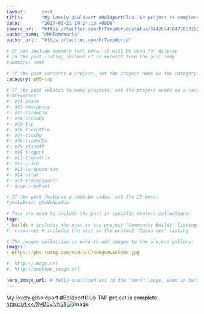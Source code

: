 ```yaml
---
layout:      post
title:       "My lovely @boldport #BoldportClub TAP project is complete."
date:        "2017-03-21 19:24:10 +0000"
source_url:  "https://twitter.com/MrTomsWorld/status/844268416471089152"
author_name: "@MrTomsWorld"
author_url:  "https://twitter.com/MrTomsWorld"

# If you include summary text here, it will be used for display
# in the post listing instead of an excerpt from the post body
#summary: text

# If the post concerns a project, set the project name as the category:
category: p05-tap

# If the post relates to many projects, set the project names as a categories array:
#categories:
#- p01-pease
#- p02-emergency
#- p03-cordwood
#- p04-thelady
#- p05-tap
#- p06-thecuttle
#- p07-touchy
#- p08-ligemdio
#- p09-pissoff
#- p10-thegent
#- p11-thematrix
#- p12-juice
#- p13-cordwood-too
#- p14-sitar
#- p99-theconqueror
#- qsop-breakout

# If the post features a youtube video, set the ID here:
#youtubeid: gXsVeNLuWLw

# Tags are used to include the post in specific project collections:
tags:
- builds # includes the post in the project "Community Builds" listing
#- resources # includes the post in the project "Resources" listing

# The images collection is used to add images to the project gallery:
images:
- https://pbs.twimg.com/media/C7dw6gsWwAAPb8r.jpg

#- http://image.url
#- http://another_image.url

hero_image_url: # fully-qualified url to the "hero" image, used in twitter cards for example
---
```


My lovely @boldport #BoldportClub TAP project is complete. https://t.co/XyD6vIvhS1
![image](https://pbs.twimg.com/media/C7dw6gsWwAAPb8r.jpg)


